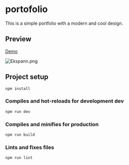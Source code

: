 # portofolio
This is a simple portfolio with a modern and cool design.

## Preview
[Demo](https://xvannn07.is-a.dev)


![Ekspann.png](https://raw.githubusercontent.com/Xvannn07/Portfolio/refs/heads/main/gambar/Screenshot%202025-05-20%20135844.png)

## Project setup
```
npm install
```

### Compiles and hot-reloads for development dev
```
npm run dev
```

### Compiles and minifies for production
```
npm run build
```

### Lints and fixes files
```
npm run lint
```

